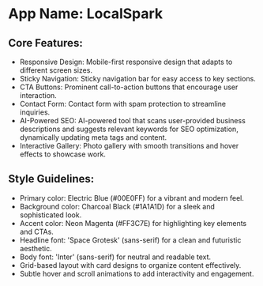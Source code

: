 # **App Name**: LocalSpark

## Core Features:

- Responsive Design: Mobile-first responsive design that adapts to different screen sizes.
- Sticky Navigation: Sticky navigation bar for easy access to key sections.
- CTA Buttons: Prominent call-to-action buttons that encourage user interaction.
- Contact Form: Contact form with spam protection to streamline inquiries.
- AI-Powered SEO: AI-powered tool that scans user-provided business descriptions and suggests relevant keywords for SEO optimization, dynamically updating meta tags and content.
- Interactive Gallery: Photo gallery with smooth transitions and hover effects to showcase work.

## Style Guidelines:

- Primary color: Electric Blue (#00E0FF) for a vibrant and modern feel.
- Background color: Charcoal Black (#1A1A1D) for a sleek and sophisticated look.
- Accent color: Neon Magenta (#FF3C7E) for highlighting key elements and CTAs.
- Headline font: 'Space Grotesk' (sans-serif) for a clean and futuristic aesthetic.
- Body font: 'Inter' (sans-serif) for neutral and readable text.
- Grid-based layout with card designs to organize content effectively.
- Subtle hover and scroll animations to add interactivity and engagement.